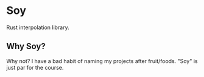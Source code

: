 # Soy
Rust interpolation library.

## Why Soy?
Why not? I have a bad habit of naming my projects after fruit/foods. "Soy" is just par for the course.